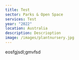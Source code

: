 ```yaml
---
title: Test
sector: Parks & Open Space
services: Test
year: "2022"
location: Australia
description: Descrioption
image: /images/plantnursery.jpg
---
```

eosfgjsdl;gmvfsd